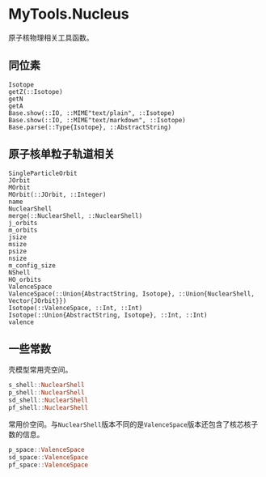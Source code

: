 # MyTools.Nucleus

原子核物理相关工具函数。

## 同位素

```@docs
Isotope
getZ(::Isotope)
getN
getA
Base.show(::IO, ::MIME"text/plain", ::Isotope)
Base.show(::IO, ::MIME"text/markdown", ::Isotope)
Base.parse(::Type{Isotope}, ::AbstractString)
```

## 原子核单粒子轨道相关

```@docs
SingleParticleOrbit
JOrbit
MOrbit
MOrbit(::JOrbit, ::Integer)
name
NuclearShell
merge(::NuclearShell, ::NuclearShell)
j_orbits
m_orbits
jsize
msize
psize
nsize
m_config_size
NShell
HO_orbits
ValenceSpace
ValenceSpace(::Union{AbstractString, Isotope}, ::Union{NuclearShell, Vector{JOrbit}})
Isotope(::ValenceSpace, ::Int, ::Int)
Isotope(::Union{AbstractString, Isotope}, ::Int, ::Int)
valence
```

## 一些常数

壳模型常用壳空间。
```julia
s_shell::NuclearShell
p_shell::NuclearShell
sd_shell::NuclearShell
pf_shell::NuclearShell
```

常用价空间。与`NuclearShell`版本不同的是`ValenceSpace`版本还包含了核芯核子数的信息。
```julia
p_space::ValenceSpace
sd_space::ValenceSpace
pf_space::ValenceSpace
```
